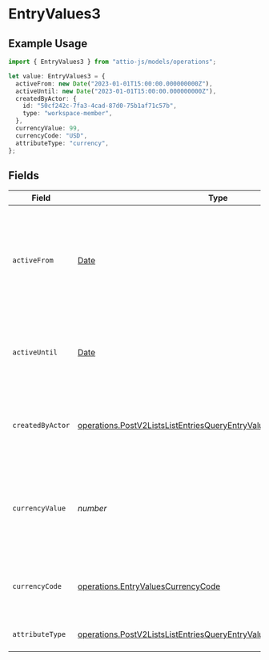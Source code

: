 # EntryValues3

## Example Usage

```typescript
import { EntryValues3 } from "attio-js/models/operations";

let value: EntryValues3 = {
  activeFrom: new Date("2023-01-01T15:00:00.000000000Z"),
  activeUntil: new Date("2023-01-01T15:00:00.000000000Z"),
  createdByActor: {
    id: "50cf242c-7fa3-4cad-87d0-75b1af71c57b",
    type: "workspace-member",
  },
  currencyValue: 99,
  currencyCode: "USD",
  attributeType: "currency",
};
```

## Fields

| Field                                                                                                                                                            | Type                                                                                                                                                             | Required                                                                                                                                                         | Description                                                                                                                                                      | Example                                                                                                                                                          |
| ---------------------------------------------------------------------------------------------------------------------------------------------------------------- | ---------------------------------------------------------------------------------------------------------------------------------------------------------------- | ---------------------------------------------------------------------------------------------------------------------------------------------------------------- | ---------------------------------------------------------------------------------------------------------------------------------------------------------------- | ---------------------------------------------------------------------------------------------------------------------------------------------------------------- |
| `activeFrom`                                                                                                                                                     | [Date](https://developer.mozilla.org/en-US/docs/Web/JavaScript/Reference/Global_Objects/Date)                                                                    | :heavy_check_mark:                                                                                                                                               | The point in time at which this value was made "active". `active_from` can be considered roughly analogous to `created_at`.                                      | 2023-01-01T15:00:00.000000000Z                                                                                                                                   |
| `activeUntil`                                                                                                                                                    | [Date](https://developer.mozilla.org/en-US/docs/Web/JavaScript/Reference/Global_Objects/Date)                                                                    | :heavy_check_mark:                                                                                                                                               | The point in time at which this value was deactivated. If `null`, the value is active.                                                                           | 2023-01-01T15:00:00.000000000Z                                                                                                                                   |
| `createdByActor`                                                                                                                                                 | [operations.PostV2ListsListEntriesQueryEntryValuesEntriesCreatedByActor](../../models/operations/postv2listslistentriesqueryentryvaluesentriescreatedbyactor.md) | :heavy_check_mark:                                                                                                                                               | The actor that created this value.                                                                                                                               | {<br/>"type": "workspace-member",<br/>"id": "50cf242c-7fa3-4cad-87d0-75b1af71c57b"<br/>}                                                                         |
| `currencyValue`                                                                                                                                                  | *number*                                                                                                                                                         | :heavy_check_mark:                                                                                                                                               | A numerical representation of the currency value. A decimal with a max of 4 decimal places.                                                                      | 99                                                                                                                                                               |
| `currencyCode`                                                                                                                                                   | [operations.EntryValuesCurrencyCode](../../models/operations/entryvaluescurrencycode.md)                                                                         | :heavy_minus_sign:                                                                                                                                               | The ISO4217 currency code representing the currency that the value is stored in.                                                                                 | USD                                                                                                                                                              |
| `attributeType`                                                                                                                                                  | [operations.PostV2ListsListEntriesQueryEntryValuesEntriesAttributeType](../../models/operations/postv2listslistentriesqueryentryvaluesentriesattributetype.md)   | :heavy_check_mark:                                                                                                                                               | The attribute type of the value.                                                                                                                                 | currency                                                                                                                                                         |